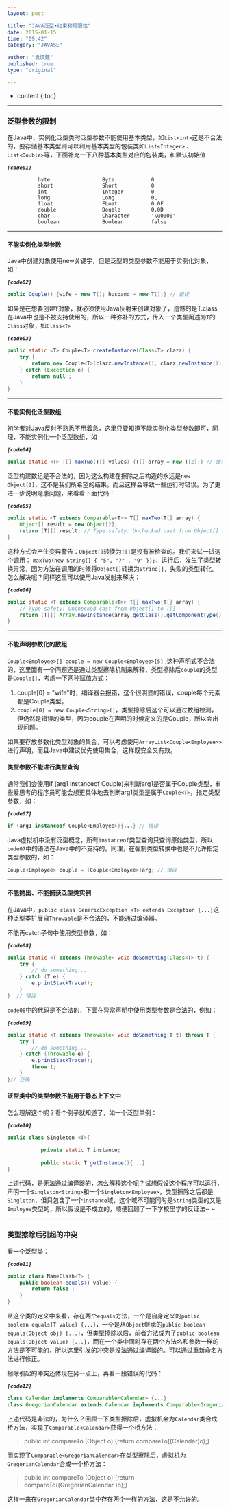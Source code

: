 ```yaml
---
layout: post

title: "JAVA泛型•约束和局限性"
date: 2015-01-15
time: "09:42"
category: "JAVASE"

author: "袁慎建"
published: true
type: "original"

---
```


* content
{:toc}

---

### 泛型参数的限制

在Java中，实例化泛型类时泛型参数不能使用基本类型，如`List<int>`这是不合法的，要存储基本类型则可以利用基本类型的包装类如`List<Integer>` 、`List<Double>`等，下面补充一下八种基本类型对应的包装类，和默认初始值

***`[code01]`***

```
          byte                 Byte            0
          short                Short           0
          int                  Integer         0
          long                 Long            0L
          float                FLoat           0.0F
          double               Double          0.0D
          char                 Character       '\u0000'
          boolean              Boolean         false
```   
---
       
#### 不能实例化类型参数
Java中创建对象使用new关键字，但是泛型的类型参数不能用于实例化对象，如：

***`[code02]`***

```java
public Couple() {wife = new T(); husband = new T();} // 错误
```

如果是在想要创建`T`对象，就必须使用Java反射来创建对象了，遗憾的是T.class在Java中也是不被支持使用的，所以一种弥补的方式，传入一个类型阐述为`T`的`Class`对象，如`Class<T>`

***`[code03]`***

```java
public static <T> Couple<T> createInstance(Class<T> clazz) {
	try {
		return new Couple<T>(clazz.newInstance(), clazz.newInstance());
	} catch (Exception e) {
		return null ;
	}
}
```
---

#### 不能实例化泛型数组

初学者对Java反射不熟悉不用着急，这里只要知道不能实例化类型参数即可，同理，不能实例化一个泛型数组，如

***`[code04]`***

```java
public static <T> T[] maxTwo(T[] values) {T[] array = new T[2];} // 错误
```

泛型构建数组是不合法的，因为这么构建在擦除之后构造的永远是`new Object[2]`，这不是我们所希望的结果。而且这样会导致一些运行时错误。为了更进一步说明隐患问题，来看看下面代码：

***`[code05]`***

```java
public static <T extends Comparable<T>> T[] maxTwo(T[] array) {
	Object[] result = new Object[2];
	return (T[]) result; // Type safety: Unchecked cast from Object[] to T[]
}
```
这种方式会产生变异警告：`Object[]`转换为`T[]`是没有被检查的。我们来试一试这个调用： `maxTwo(new String[] { "5", "7" , "9" });`，运行后，发生了类型转换异常，因为方法在调用的时候将`Object[]`转换为`String[]`，失败的类型转化。怎么解决呢？同样这里可以使用Java发射来解决：

***`[code06]`***

```java
public static <T extends Comparable<T>> T[] maxTwo(T[] array) {
	// Type safety: Unchecked cast from Object[] to T[]
	return (T[]) Array.newInstance(array.getClass().getComponentType(), 2) ;
}
```

---

#### 不能声明参数化的数组

`Couple<Employee>[] couple = new Couple<Employee>[5]` ;这种声明式不合法的，这里面有一个问题还是通过类型擦除机制来解释，类型擦除后`couple`的类型是`Couple[]`，考虑一下两种赋值方式：

1. couple[0] = "wife"时，编译器会报错，这个很明显的错误，couple每个元素都是Couple类型。
2. `couple[0] = new Couple<String>()`，类型擦除后这个可以通过数组检测，但仍然是错误的类型，因为couple在声明的时候定义的是Couple<Employee>，所以会出现问题。

如果要存放参数化类型对象的集合，可以考虑使用`ArrayList<Couple<Employee>>`进行声明，而且Java中建议优先使用集合，这样既安全又有效。

#### 类型参数不能进行类型查询
通常我们会使用if (arg1 instanceof Couple)来判断arg1是否属于Couple类型，有些爱思考的程序员可能会想更具体地去判断arg1类型是属于`Couple<T>`，指定类型参数，如：

***`[code07]`***

```java
if (arg1 instanceof Couple<Employee>){...} // 错误
```

Java虚拟机中没有泛型概念，所有`instanceof`类型查询只查询原始类型，所以`code07`中的语法在Java中的不支持的。同理，在强制类型转换中也是不允许指定类型参数的，如：

```java
Couple<Employee> couple = (Couple<Employee>)arg; // 错误
```

---

#### 不能抛出、不能捕获泛型类实例
在Java中，`public class GenericException <T> extends Exception {...}`这种泛型类扩展自`Throwable`是不合法的，不能通过编译器。

不能再catch子句中使用类型参数，如：

***`[code08]`***

```java
public static <T extends Throwable> void doSomething(Class<T> t) {
	try {
		// do something...
	} catch (T e) {
		e.printStackTrace();
	}
}  // 错误
```

`code08`中的代码是不合法的，下面在异常声明中使用类型参数是合法的，例如：

***`[code09]`***

```java
public static <T extends Throwable> void doSomething(T t) throws T {
	try {
		// do something...
	} catch (Throwable e) {
		e.printStackTrace();
		throw t;
	}
}// 正确
```
          
#### 泛型类中的类型参数不能用于静态上下文中

怎么理解这个呢？看个例子就知道了，如一个泛型单例：

***`[code10]`***

```java
public class Singleton <T>{

           private static T instance;
          
           public static T getInstance(){ ..}
}
```

上述代码，是无法通过编译器的，怎么解释这个呢？试想假设这个程序可以运行，声明一个`Singleton<String>`和一个`Singleton<Employee>`，类型擦除之后都是`Singleton`，但只包含了一个`instance`域，这个域不可能同时是`String`类型的又是`Employee`类型的，所以假设是不成立的，顺便回顾了一下学校里学的反证法~ ~

---

### 类型擦除后引起的冲突
看一个泛型类：

***`[code11]`***

```java
public class NameClash<T> {
	public boolean equals(T value) {
		return false ;
	}
}
```
从这个类的定义中来看，存在两个`equals`方法，一个是自身定义的`public boolean equals(T value) {...}`，一个是从`Object`继承的`public boolean equals(Object obj) {...}`，但类型擦除以后，前者方法成为了`public boolean equals(Object value) {...}`，而在一个类中同时存在两个方法名和参数一样的方法是不可能的，所以这里引发的冲突是没法通过编译器的。可以通过重新命名方法进行修正。

擦除引起的冲突还体现在另一点上，再看一段错误的代码：

***`[code12]`***

```java
class Calendar implements Comparable<Calendar> {...}
class GregorianCalendar extends Calendar implements Comparable<GregorianCalendar> {...}
```
上述代码是非法的，为什么？回顾一下类型擦除后，虚拟机会为`Calendar`类合成桥方法，实现了`Comparable<Calendar>`获得一个桥方法：

>public int compareTo (Object o) {return compareTo((Calendar)o);}

而实现了`Comparable<GregorianCalendar>`在类型擦除后，虚拟机为`GregorianCalendar`合成一个桥方法：     

>public int compareTo (Object o) {return compareTo((GregorianCalendar )o);}

这样一来在`GregorianCalendar`类中存在两个一样的方法，这是不允许的。
